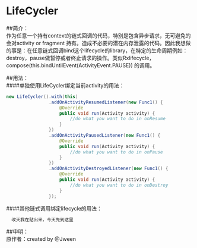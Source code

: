 # LifeCycler
##简介：<br>
作为任意一个持有context的链式回调的代码，特别是包含异步请求，无可避免的会对activity or fragment 持有。造成不必要的潜在内存泄露的代码。因此我想做的事是：在任意链式回调bind这个lifecycle的library，在特定的生命周期例如：destroy，pause做暂停或者终止请求的操作。类似Rxlifecycle，compose(this.bindUntilEvent(ActivityEvent.PAUSE)) 的调用。<br>

##用法：<br>
####单独使用LifeCycler绑定当前activity的用法：
```java
new LifeCycler().with(this)
                .addOnActivityResumedListener(new Func1() {
                    @Override
                    public void run(Activity activity) {
                        //do what you want to do in onResume
                    }
                })
                .addOnActivityPausedListener(new Func1() {
                    @Override
                    public void run(Activity activity) {
                        //do what you want to do in onPause
                    }
                })
                .addOnActivityDestroyedListener(new Func1() {
                    @Override
                    public void run(Activity activity) {
                        //do what you want to do in onDestroy
                    }
                });
```
####其他链式调用绑定lifecycle的用法：
```java
  改天我在贴出来，今天先到这里
```
##申明：<br>
原作者：created by @Jween
